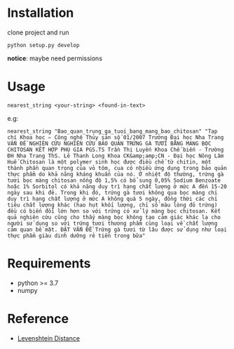 # Installation

clone project and run

```shell
python setup.py develop
```
**notice**: maybe need permissions

# Usage

```shell
nearest_string <your-string> <found-in-text>
```

e.g: 
```
nearest_string "Bao_quan_trung_ga_tuoi_bang_mang_bao_chitosan" "Tạp chí Khoa học – Công nghệ Thủy sản số 01/2007 Trường Đại học Nha Trang VẤN ĐỀ NGHIÊN CỨU NGHIÊN CỨU BẢO QUẢN TRỨNG GÀ TƯƠI BẰNG MÀNG BỌC CHITOSAN KẾT HỢP PHỤ GIA PGS.TS Trần Thị Luyến Khoa Chế biến - Trường ĐH Nha Trang ThS. Lê Thanh Long Khoa CK&amp;amp;CN - Đại học Nông Lâm Huế Chitosan là một polymer sinh học được điều chế từ chitin, một thành phần quan trọng của vỏ tôm, cua có nhiều ứng dụng trong bảo quản thực phẩm do khả năng kháng khuẩn của nó. Ở nhiệt độ thường, trứng gà tươi bọc màng chitosan nồng độ 1,5% có bổ sung 0,05% Sodium Benzoate hoặc 1% Sorbitol có khả năng duy trì hạng chất lượng ở mức A đến 15-20 ngày sau khi đẻ. Trong khi đó, trứng gà tươi không qua bọc màng chỉ duy trì hạng chất lượng ở mức A không quá 5 ngày, đồng thời các chỉ tiêu chất lượng khác (hao hụt khối lượng, chỉ số màu lòng đỏ trứng) đều có biến đổi lớn hơn so với trứng có xử lý màng bọc chitosan. Kết quả nghiên cứu cũng cho thấy màng bọc không tạo cảm giác khác lạ cho người sử dụng so với trứng tươi thương phẩm cùng loại về chất lượng cảm quan bề mặt. ĐẶT VẤN ĐỀ Trứng gà tươi từ lâu được sử dụng như loại thực phẩm giàu dinh dưỡng rẻ tiền trong bữa"
```

# Requirements
- python >= 3.7
- numpy

# Reference

- [Levenshtein Distance](https://www.datacamp.com/community/tutorials/fuzzy-string-python)
